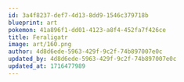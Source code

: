 ```yaml
---
id: 3a4f8237-def7-4d13-8dd9-1546c379718b
blueprint: art
pokemon: 41a896f1-dd01-4123-a8f4-452fa7f426ce
title: Feraligatr
image: art/160.png
author: 4d8d6ede-5963-429f-9c2f-74b897007e0c
updated_by: 4d8d6ede-5963-429f-9c2f-74b897007e0c
updated_at: 1716477989
---
```

